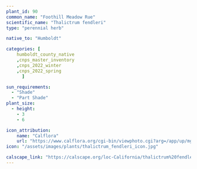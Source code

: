 ```yaml
---
plant_id: 90
common_name: "Foothill Meadow Rue"
scientific_name: "Thalictrum fendleri"
type: "perennial herb"

native_to: "Humboldt"

categories: [
    humboldt_county_native
    ,cnps_master_inventory
    ,cnps_2022_winter
    ,cnps_2022_spring
      ]

sun_requirements:
  - "Shade"
  - "Part Shade"
plant_size:
  - height: 
    - 3
    - 6

icon_attribution: 
    name: "Calflora"
    url: "https://www.calflora.org/cgi-bin/viewphoto.cgi?arg=/app/up/mg/126/mg37835-0.jpg" 
icon: "/assets/images/plants/thalictrum_fendleri_icon.jpg"

calscape_link: "https://calscape.org/loc-California/thalictrum%20fendleri(%20)"
---
```


